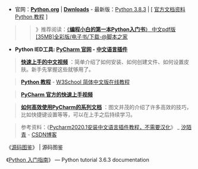 - 官网：[**Python.org**](https://www.python.org/) | [**Dwnloads**](https://www.python.org/downloads/) - 最新版：[Python 3.8.3](https://www.python.org/downloads/release/python-383/) | [ [官方文档资料 Python 教程](https://docs.python.org/zh-cn/3/tutorial/index.html) ]

>> 》推荐阅读：[《**编程小白的第一本Python入门书**》 中文pdf版[35MB]全彩版/电子书/下载-@脚本之家](https://github.com/taoste/Hello-World/blob/master/Technical%20File(PDF)/%E3%80%8A%E7%BC%96%E7%A8%8B%E5%B0%8F%E7%99%BD%E7%9A%84%E7%AC%AC%E4%B8%80%E6%9C%ACPython%E5%85%A5%E9%97%A8%E4%B9%A6%E3%80%8B.md)

- **Python IED工具: [PyCharm 官网](https://www.jetbrains.com/pycharm/) - [中文语言插件](https://plugins.jetbrains.com/plugin/13710-chinese-simplified-language-pack-eap/versions)**

> [**快速上手的中文视频**](http://v.youku.com/v_show/id_XODMyMzM1NzQ4.html) ：简单介绍了如何安装、如何创建文件、如何设置皮肤。新手先掌握这些就够用了。

> [**Python 教程**](https://www.w3school.com.cn/python/index.asp) - [W3School 简体中文版在线教程](https://www.w3school.com.cn/)

> [**PyCharm 官方的快速上手视频**](https://www.jetbrains.com/pycharm/documentation/)

> [**如何高效使用PyCharm的系列文档**](http://pedrokroger.net/getting-started-pycharm-python-ide/) ：图文并茂的介绍了许多高效的技巧，比如快捷键设置等等，可以在上手之后持续学习。

> 参考资料：《[Pycharm2020.1安装中文语言插件教程，不需要汉化](https://blog.csdn.net/qq_42825420/article/details/105690039)》 _ [汐陌青](https://me.csdn.net/qq_42825420) - [CSDN博客](https://blog.csdn.net/)

《[源码图鉴](https://wood.codemao.cn/wood_docs/web/code/)》 | 源码图鉴

《[Python 入门指南](http://www.pythondoc.com/pythontutorial3/)》 — Python tutorial 3.6.3 documentation
